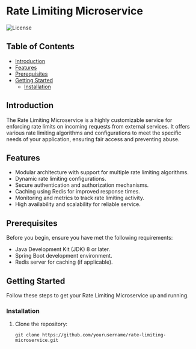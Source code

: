 # Rate Limiting Microservice

![License](https://img.shields.io/badge/license-MIT-blue.svg)

## Table of Contents

- [Introduction](#introduction)
- [Features](#features)
- [Prerequisites](#prerequisites)
- [Getting Started](#getting-started)
  - [Installation](#installation)

## Introduction

The Rate Limiting Microservice is a highly customizable service for enforcing rate limits on incoming requests from external services. It offers various rate limiting algorithms and configurations to meet the specific needs of your application, ensuring fair access and preventing abuse.

## Features

- Modular architecture with support for multiple rate limiting algorithms.
- Dynamic rate limiting configurations.
- Secure authentication and authorization mechanisms.
- Caching using Redis for improved response times.
- Monitoring and metrics to track rate limiting activity.
- High availability and scalability for reliable service.

## Prerequisites

Before you begin, ensure you have met the following requirements:

- Java Development Kit (JDK) 8 or later.
- Spring Boot development environment.
- Redis server for caching (if applicable).

## Getting Started

Follow these steps to get your Rate Limiting Microservice up and running.

### Installation

1. Clone the repository:

   ```shell
   git clone https://github.com/yourusername/rate-limiting-microservice.git
